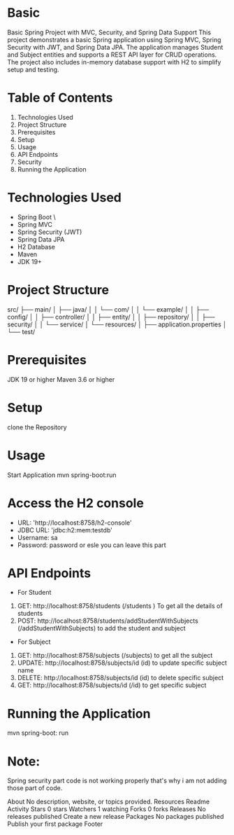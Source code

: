 # Basic
Basic Spring Project with MVC, Security, and Spring Data Support This project demonstrates a basic Spring application using Spring MVC, Spring Security with JWT, and Spring Data JPA. The application manages Student and Subject entities and supports a REST API layer for CRUD operations. The project also includes in-memory database support with H2 to simplify setup and testing.

# Table of Contents
1. Technologies Used
2. Project Structure
3. Prerequisites
4. Setup
5. Usage
6. API Endpoints
7. Security
8. Running the Application
# Technologies Used
- Spring Boot \
- Spring MVC
-  Spring Security (JWT)
-   Spring Data JPA
-   H2 Database
-   Maven
-   JDK 19+

# Project Structure
src/ ├── main/ │ ├── java/ │ │ └── com/ │ │ └── example/ │ │ ├── config/ │ │ ├── controller/ │ │ ├── entity/ │ │ ├── repository/ │ │ ├── security/ │ │ └── service/ │ └── resources/ │ ├── application.properties │ └── test/

# Prerequisites
JDK 19 or higher
Maven 3.6 or higher

# Setup
clone the Repository

# Usage
Start Application mvn spring-boot:run

# Access the H2 console
- URL: 'http://localhost:8758/h2-console'
- JDBC URL: 'jdbc:h2:mem:testdb'
- Username: sa
- Password: password or esle you can leave this part
# API Endpoints
- For Student
1. GET: http://localhost:8758/students (/students ) To get all the details of students
2. POST: http://localhost:8758/students/addStudentWithSubjects (/addStudentWithSubjects) to add the student and subject
- For Subject
1. GET: http://localhost:8758/subjects (/subjects) to get all the subject
2. UPDATE: http://localhost:8758/subjects/id (id) to update specific subject name
3. DELETE: http://localhost:8758/subjects/id (id) to delete specific subject
4. GET: http://localhost:8758/subjects/id (/id) to get specific subject
# Running the Application
 mvn spring-boot: run

# Note:
Spring security part code is not working properly that's why i am not adding those part of code.

About
No description, website, or topics provided.
Resources
 Readme
 Activity
Stars
 0 stars
Watchers
 1 watching
Forks
 0 forks
Releases
No releases published
Create a new release
Packages
No packages published
Publish your first package
Footer
